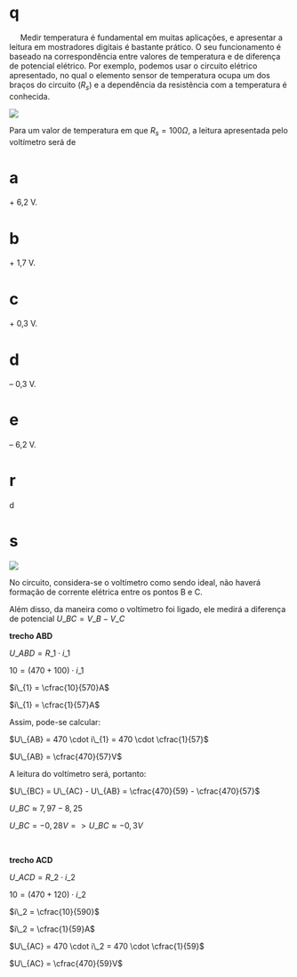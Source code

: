 # q
     Medir temperatura é fundamental em muitas aplicações, e apresentar a leitura em mostradores digitais é bastante prático. O seu funcionamento é baseado na correspondência entre valores de temperatura e de diferença de potencial elétrico. Por exemplo, podemos usar o circuito elétrico apresentado, no qual o elemento sensor de temperatura ocupa um dos braços do circuito ($R_s$) e a dependência da resistência com a temperatura é conhecida.

![](https://firebasestorage.googleapis.com/v0/b/firebase-enemio.appspot.com/o/questoes%2F670%2F4cafe860-2183-c84b-9c23-7cffb9c251cd.png?alt=media\&token=1fc403a5-2a98-489b-8348-c7f44c81962e)

Para um valor de temperatura em que $R_s = 100 \Omega$, a leitura apresentada pelo voltímetro será de

# a
\+ 6,2 V.

# b
\+ 1,7 V.

# c
\+ 0,3 V.

# d
– 0,3 V.

# e
– 6,2 V.

# r
d

# s
![](https://firebasestorage.googleapis.com/v0/b/firebase-enemio.appspot.com/o/questoes%2F670%2F6c4ba320-42f1-7439-43aa-c4d78155682d.png?alt=media\&token=d9902b10-25a3-4671-b89e-a5f7d2f538fd)

No circuito, considera-se o voltímetro como sendo ideal, não haverá formação de corrente elétrica entre os pontos B e C.

Além disso, da maneira como o voltímetro foi ligado, ele medirá a diferença de potencial $U\_{BC} = V\_{B} - V\_{C}$

**trecho ABD**

$U\_{ABD} = R\_{1} \cdot i\_{1}$

$10 = (470 + 100) \cdot i\_{1}$

$i\_{1} = \cfrac{10}{570}A$

$i\_{1} = \cfrac{1}{57}A$

Assim, pode-se calcular:

$U\_{AB} = 470 \cdot i\_{1} = 470 \cdot \cfrac{1}{57}$

$U\_{AB} = \cfrac{470}{57}V$

A leitura do voltímetro será, portanto:

$U\_{BC} = U\_{AC} - U\_{AB} = \cfrac{470}{59} - \cfrac{470}{57}$

$U\_{BC} \approx 7,97 - 8,25$

$U\_{BC} = -0,28 V =>U\_{BC} \approx -0,3V$

 

**trecho ACD**

$U\_{ACD} = R\_{2} \cdot i\_{2}$

$10 = (470 + 120) \cdot i\_2$

$i\_2 = \cfrac{10}{590}$

$i\_2 = \cfrac{1}{59}A$

$U\_{AC} = 470 \cdot i\_2 = 470 \cdot \cfrac{1}{59}$

$U\_{AC} = \cfrac{470}{59}V$
